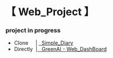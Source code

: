 <h1> 【 Web_Project 】 </h1>

<h3> project in progress </h3>

* Clone &nbsp;&nbsp;&nbsp; | <a href="https://github.com/EunByu1/Web_Project/tree/main/Simple_Diary/src"> &nbsp; Simple_Diary </a>
* Directly&nbsp; |<a href="https://github.com/EunByu1/Web_Project/tree/main/GreenAI"> &nbsp; GreenAI - Web_DashBoard </a>
